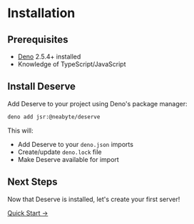 # Installation

## Prerequisites

- [Deno](https://deno.land) 2.5.4+ installed
- Knowledge of TypeScript/JavaScript

## Install Deserve

Add Deserve to your project using Deno's package manager:

```bash
deno add jsr:@neabyte/deserve
```

This will:
- Add Deserve to your `deno.json` imports
- Create/update `deno.lock` file
- Make Deserve available for import

## Next Steps

Now that Deserve is installed, let's create your first server!

[Quick Start →](/getting-started/quick-start)
